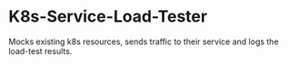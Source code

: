 # K8s-Service-Load-Tester
Mocks existing k8s resources, sends traffic to their service and logs the load-test results.

